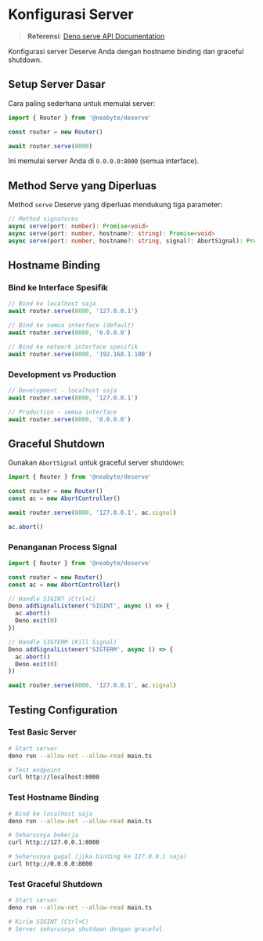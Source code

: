 # Konfigurasi Server

> **Referensi**: [Deno.serve API Documentation](https://docs.deno.com/api/deno/~/Deno.serve)

Konfigurasi server Deserve Anda dengan hostname binding dan graceful shutdown.

## Setup Server Dasar

Cara paling sederhana untuk memulai server:

```typescript
import { Router } from '@neabyte/deserve'

const router = new Router()

await router.serve(8000)
```

Ini memulai server Anda di `0.0.0.0:8000` (semua interface).

## Method Serve yang Diperluas

Method `serve` Deserve yang diperluas mendukung tiga parameter:

```typescript
// Method signatures
async serve(port: number): Promise<void>
async serve(port: number, hostname?: string): Promise<void>
async serve(port: number, hostname?: string, signal?: AbortSignal): Promise<void>
```

## Hostname Binding

### Bind ke Interface Spesifik

```typescript
// Bind ke localhost saja
await router.serve(8000, '127.0.0.1')

// Bind ke semua interface (default)
await router.serve(8000, '0.0.0.0')

// Bind ke network interface spesifik
await router.serve(8000, '192.168.1.100')
```

### Development vs Production

```typescript
// Development - localhost saja
await router.serve(8000, '127.0.0.1')

// Production - semua interface
await router.serve(8000, '0.0.0.0')
```

## Graceful Shutdown

Gunakan `AbortSignal` untuk graceful server shutdown:

```typescript
import { Router } from '@neabyte/deserve'

const router = new Router()
const ac = new AbortController()

await router.serve(8000, '127.0.0.1', ac.signal)

ac.abort()
```

### Penanganan Process Signal

```typescript
import { Router } from '@neabyte/deserve'

const router = new Router()
const ac = new AbortController()

// Handle SIGINT (Ctrl+C)
Deno.addSignalListener('SIGINT', async () => {
  ac.abort()
  Deno.exit(0)
})

// Handle SIGTERM (Kill Signal)
Deno.addSignalListener('SIGTERM', async () => {
  ac.abort()
  Deno.exit(0)
})

await router.serve(8000, '127.0.0.1', ac.signal)
```

## Testing Configuration

### Test Basic Server

```bash
# Start server
deno run --allow-net --allow-read main.ts

# Test endpoint
curl http://localhost:8000
```

### Test Hostname Binding

```bash
# Bind ke localhost saja
deno run --allow-net --allow-read main.ts

# Seharusnya bekerja
curl http://127.0.0.1:8000

# Seharusnya gagal (jika binding ke 127.0.0.1 saja)
curl http://0.0.0.0:8000
```

### Test Graceful Shutdown

```bash
# Start server
deno run --allow-net --allow-read main.ts

# Kirim SIGINT (Ctrl+C)
# Server seharusnya shutdown dengan graceful
```

